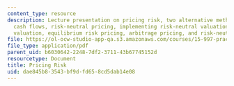 ```yaml
---
content_type: resource
description: Lecture presentation on pricing risk, two alternative methods for discounting
  cash flows, risk-neutral pricing, implementing risk-neutral valuation, turbocharged
  valuation, equilibrium risk pricing, arbitrage pricing, and risk-neutral valuation.
file: https://ol-ocw-studio-app-qa.s3.amazonaws.com/courses/15-997-practice-of-finance-advanced-corporate-risk-management-spring-2009/dae845b83543bf9dfd658cd5dab14e08_MIT15_997s09_lec02_3.pdf
file_type: application/pdf
parent_uid: b6030642-2248-7df2-3711-43b67745152d
resourcetype: Document
title: Pricing Risk
uid: dae845b8-3543-bf9d-fd65-8cd5dab14e08
---
```

